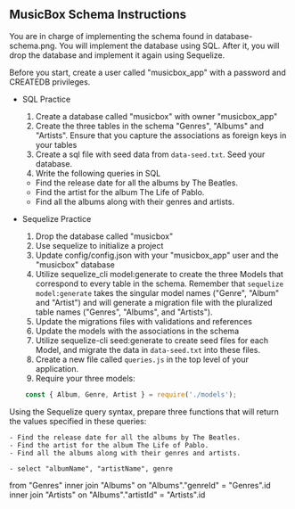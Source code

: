 ## MusicBox Schema Instructions

You are in charge of implementing the schema found in database-schema.png. You will implement the database using SQL. After it, you will drop the database and implement it again using Sequelize.

Before you start, create a user called "musicbox_app" with a password and CREATEDB privileges.

- SQL Practice
	1. Create a database called "musicbox" with owner "musicbox_app"
	2. Create the three tables in the schema "Genres", "Albums" and "Artists". Ensure that you capture the associations as foreign keys in your tables
	3. Create a sql file with seed data from `data-seed.txt`. Seed your database.
	4. Write the following queries in SQL

	- Find the release date for all the albums by The Beatles.
	- Find the artist for the album The Life of Pablo.
	- Find all the albums along with their genres and artists.

- Sequelize Practice
	1. Drop the database called "musicbox"
	2. Use sequelize to initialize a project
	3. Update config/config.json with your "musicbox_app" user and the "musicbox" database
	4. Utilize sequelize_cli model:generate to create the three Models that correspond to every table in the schema. Remember that `sequelize model:generate` takes the singular model names ("Genre", "Album" and "Artist") and will generate a migration file with the pluralized table names ("Genres", "Albums", and "Artists").
	5. Update the migrations files with validations and references
	6. Update the models with the associations in the schema
	7. Utilize sequelize-cli seed:generate to create seed files for each Model, and migrate the data in `data-seed.txt` into these files.
	8. Create a new file called `queries.js` in the top level of your application.
	9. Require your three models:

```js
	const { Album, Genre, Artist } = require('./models');
```

Using the Sequelize query syntax, prepare three functions that will return the values specified in these queries:

	- Find the release date for all the albums by The Beatles.
	- Find the artist for the album The Life of Pablo.
	- Find all the albums along with their genres and artists.

	- select "albumName", "artistName", genre 
from "Genres" inner join "Albums" on "Albums"."genreId" = "Genres".id
inner join "Artists" on "Albums"."artistId" = "Artists".id